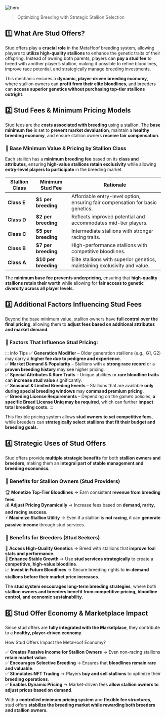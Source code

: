 ![hero](/img/banners/STUD.png)

> Optimizing Breeding with Strategic Stallion Selection

## 1️⃣ What Are Stud Offers?

Stud offers play a **crucial role** in the MetaHoof breeding system, allowing players to **utilize high-quality
stallions** to enhance the genetic traits of their offspring. Instead of owning both parents, players can **pay a stud
fee** to breed with another player’s stallion, making it possible to refine bloodlines, improve race potential, and
strategically manage breeding investments.

This mechanic ensures a **dynamic, player-driven breeding economy**, where stallion owners can **profit from their elite
bloodlines**, and breeders can **access superior genetics without purchasing top-tier stallions outright**.

## 2️⃣ Stud Fees & Minimum Pricing Models

Stud fees are the **costs associated with breeding** using a stallion. The **base minimum fee** is set to **prevent market devaluation**, maintain a **healthy breeding economy**, and ensure stallion owners **receive fair compensation**.

### 🔹 Base Minimum Value & Pricing by Stallion Class

Each stallion has a **minimum breeding fee** based on its **class and attributes**, ensuring **high-value stallions
retain exclusivity** while allowing **entry-level players to participate** in the breeding market.

| **Stallion Class** | **Minimum Stud Fee** | **Rationale**                                                                 |
| ------------------ | -------------------- | ----------------------------------------------------------------------------- |
| **Class E**        | **$1 per breeding**  | Affordable entry-level option, ensuring fair compensation for basic genetics. |
| **Class D**        | **$2 per breeding**  | Reflects improved potential and accommodates mid-tier players.                |
| **Class C**        | **$5 per breeding**  | Intermediate stallions with stronger racing traits.                           |
| **Class B**        | **$7 per breeding**  | High-performance stallions with competitive bloodlines.                       |
| **Class A**        | **$10 per breeding** | Elite stallions with superior genetics, maintaining exclusivity and value.    |

The **minimum base fee prevents underpricing**, ensuring that **high-quality stallions retain their worth** while
allowing for **fair access to genetic diversity across all player levels**.

## 3️⃣ Additional Factors Influencing Stud Fees

Beyond the base minimum value, stallion owners have **full control over the final pricing**, allowing them to **adjust
fees based on additional attributes and market demand**.

### 🔹 Factors That Influence Stud Pricing:

::: info Tips
✅ **Generation Modifier** – Older generation stallions (e.g., G1, G2) may carry a **higher fee due to pedigree and
experience**.  
✅ **Market Demand & Popularity** – Stallions with a **strong race record** or a **proven breeding history** may see
higher pricing.  
✅ **Special Attributes & Rare Traits** – Unique abilities or **rare bloodline traits** can **increase stud value**
significantly.  
✅ **Seasonal & Limited Breeding Events** – Stallions that are available **only during special breeding windows** may **command premium pricing**.  
✅ **Breeding License Requirements** – Depending on the game’s policies, **a specific Breed License Uniq may be required**, which can further **impact total breeding costs**.
:::

This flexible pricing system allows **stud owners to set competitive fees**, while breeders can **strategically select
stallions that fit their budget and breeding goals**.

## 4️⃣ Strategic Uses of Stud Offers

Stud offers provide **multiple strategic benefits** for both **stallion owners and breeders**, making them an **integral
part of stable management and breeding economics**.

### 🔹 Benefits for Stallion Owners (Stud Providers)

🏆 **Monetize Top-Tier Bloodlines** → Earn consistent **revenue from breeding fees**.  
💰 **Adjust Pricing Dynamically** → Increase fees based on **demand, rarity, and racing success**.  
⚡ **Maximize Stallion Utility** → Even if a stallion is **not racing**, it can **generate passive income** through stud
services.

### 🔹 Benefits for Breeders (Stud Seekers)

🧬 **Access High-Quality Genetics** → Breed with stallions that **improve foal stats and performance**.  
🚀 **Enhance Stable Growth** → Use **stud services strategically** to create a **competitive, high-value bloodline**.  
📈 **Invest in Future Bloodlines** → Secure breeding rights to **in-demand stallions before their market price increases**.

The **stud system encourages long-term breeding strategies**, where both **stallion owners and breeders benefit from
competitive pricing, bloodline control, and economic sustainability**.

## 6️⃣ Stud Offer Economy & Marketplace Impact

Since stud offers are **fully integrated with the Marketplace**, they contribute to a **healthy, player-driven economy**.

How Stud Offers Impact the MetaHoof Economy?

✅ **Creates Passive Income for Stallion Owners** → Even non-racing stallions **retain market value**.  
✅ **Encourages Selective Breeding** → Ensures that **bloodlines remain rare and valuable**.  
✅ **Stimulates NFT Trading** → Players **buy and sell stallions** to optimize their **breeding operations**.  
✅ **Enables Dynamic Pricing** → Market-driven fees **allow stallion owners to adjust prices based on demand**.

With a **controlled minimum pricing system** and **flexible fee structures**, stud offers **stabilize the breeding market while rewarding both breeders and stallion owners**.
